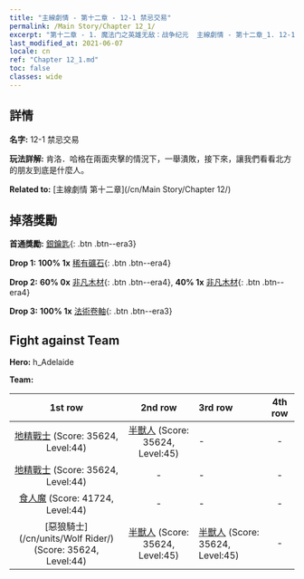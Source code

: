 ```yaml
---
title: "主線劇情 - 第十二章 - 12-1 禁忌交易"
permalink: /Main Story/Chapter 12_1/
excerpt: "第十二章 - 1. 魔法门之英雄无敌：战争纪元  主線劇情 - 第十二章_1. 12-1 禁忌交易"
last_modified_at: 2021-06-07
locale: cn
ref: "Chapter 12_1.md"
toc: false
classes: wide
---
```


## 詳情

 **名字:** 12-1 禁忌交易

 **玩法詳解:** 肯洛．哈格在兩面夾擊的情況下，一舉潰敗，接下來，讓我們看看北方的朋友到底是什麼人。

 **Related to:** [主線劇情 第十二章](/cn/Main Story/Chapter 12/)

## 掉落獎勵

 **首通獎勵:** [銀鑰匙](/cn/Items/con_693/){: .btn .btn--era3}

 **Drop 1:** **100% 1x** [稀有礦石](/cn/Items/mat_40/){: .btn .btn--era4}

 **Drop 2:** **60% 0x** [非凡木材](/cn/Items/mat_34/){: .btn .btn--era4}, **40% 1x** [非凡木材](/cn/Items/mat_34/){: .btn .btn--era4}

 **Drop 3:** **100% 1x** [法術卷軸](/cn/Items/con_694/){: .btn .btn--era3}


## Fight against Team
 **Hero:** h_Adelaide

 **Team:**


  | 1st row | 2nd row | 3rd row | 4th row |
  |:----:|:----:|:----|:----:|
  | [地精戰士](/cn/units/Goblin/) (Score: 35624, Level:44)  | [半獸人](/cn/units/Orc/) (Score: 35624, Level:45)  | - | - |
  | [地精戰士](/cn/units/Goblin/) (Score: 35624, Level:44)  | - | - | - |
  | [食人魔](/cn/units/Ogre/) (Score: 41724, Level:44)  | - | - | - |
  | [惡狼騎士](/cn/units/Wolf Rider/) (Score: 35624, Level:44)  | [半獸人](/cn/units/Orc/) (Score: 35624, Level:45)  | [半獸人](/cn/units/Orc/) (Score: 35624, Level:45)  | - |


